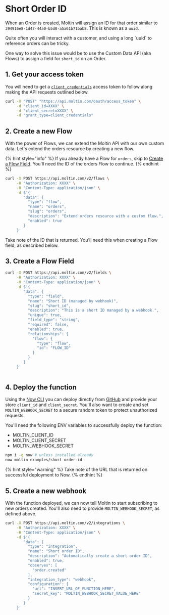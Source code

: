 # Short Order ID

When an Order is created, Moltin will assign an ID for that order similar to `394916e8-1d47-44a0-b5d0-a5a61b71bab8`. This is known as a `uuid`.

Quite often you will interact with a customer, and using a long \`uuid\` to reference orders can be tricky.

One way to solve this issue would be to use the Custom Data API \(aka Flows\) to assign a field for `short_id` on an Order.

## 1. Get your access token

You will need to get a [`client_credentials`](https://docs.moltin.com/basics/authentication/client-credential-token) access token to follow along making the API requests outlined below.

```bash
curl -X "POST" "https://api.moltin.com/oauth/access_token" \
     -d "client_id=XXXX" \
     -d "client_secret=XXXX" \
     -d "grant_type=client_credentials"
```

## 2. Create a new Flow

With the power of Flows, we can extend the Moltin API with our own custom data. Let's extend the orders resource by creating a new flow.

{% hint style="info" %}
If you already have a Flow for `orders`, skip to [Create a Flow Field](short-order-id.md#2-create-a-flow-field). You'll need the ID of the orders Flow to continue.
{% endhint %}

```bash
curl -X POST https://api.moltin.com/v2/flows \
     -H "Authorization: XXXX" \
     -H "Content-Type: application/json" \
     -d $'{
        "data": {
          "type": "flow",
          "name": "orders",
          "slug": "orders",
          "description": "Extend orders resource with a custom flow.",
          "enabled": true
        }
     }'
```

Take note of the ID that is returned. You'll need this when creating a Flow field, as described below.

## 3. Create a Flow Field

```bash
curl -X POST https://api.moltin.com/v2/fields \
     -H "Authorization: XXXX" \
     -H "Content-Type: application/json" \
     -d $'{
        "data": {
          "type": "field",
          "name": "Short ID (managed by webhook)",
          "slug": "short_id",
          "description": "This is a short ID managed by a webhook.",
          "unique": true,
          "field_type": "string",
          "required": false,
          "enabled": true,
          "relationships": {
            "flow": {
              "type": "flow",
              "id": "FLOW_ID"
            }
          }
        }
     }'
   
```

## 4. Deploy the function

Using the [Now CLI](https://zeit.co/now) you can deploy directly from [GitHub](https://github.com/moltin-examples/short-order-id) and provide your store `client_id` and `client_secret`. You'll also want to create and set `MOLTIN_WEBHOOK_SECRET` to a secure random token to protect unauthorized requests.

You'll need the following ENV variables to successfully deploy the function:

* MOLTIN\_CLIENT\_ID
* MOLTIN\_CLIENT\_SECRET
* MOLTIN\_WEBHOOK\_SECRET

```bash
npm i -g now # unless installed already
now moltin-examples/short-order-id
```

{% hint style="warning" %}
Take note of the URL that is returned on successful deployment to Now.
{% endhint %}

## 5. Create a new webhook

With the function deployed, we can now tell Moltin to start subscribing to new orders created. You'll also need to provide `MOLTIN_WEBHOOK_SECRET`, as defined above.

```bash
curl -X POST https://api.moltin.com/v2/integrations \
     -H "Authorization: XXXX" \
     -H "Content-Type: application/json" \
     -d $'{
        "data": {
          "type": "integration",
          "name": "Short order ID",
          "description": "Automatically create a short order ID",
          "enabled": true,
          "observes": [
            "order.created"
          ],
          "integration_type": "webhook",
          "configuration": {
            "url": "INSERT_URL_OF_FUNCTION_HERE",
            "secret_key": "MOLTIN_WEBHOOK_SECRET_VALUE_HERE"
          }
        }
     }'
```



